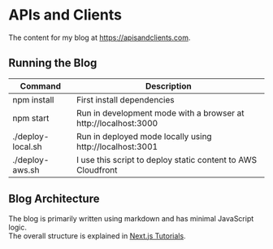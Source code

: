 # APIs and Clients

The content for my blog at https://apisandclients.com.

## Running the Blog

| Command | Description |
| ------- | ----------- |
| npm install | First install dependencies |
| npm start | Run in development mode with a browser at http://localhost:3000 |
| ./deploy-local.sh | Run in deployed mode locally using http://localhost:3001 |
| ./deploy-aws.sh | I use this script to deploy static content to AWS Cloudfront |

## Blog Architecture

The blog is primarily written using markdown and has minimal JavaScript logic.\
The overall structure is explained in [Next.js Tutorials](https://nextjs.org/learn-pages-router/basics/data-fetching/blog-data).

